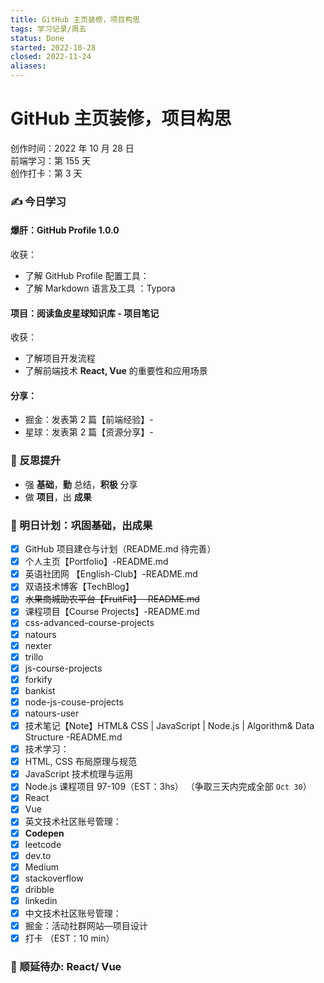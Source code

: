 ```yaml
---
title: GitHub 主页装修，项目构思
tags: 学习记录/周五
status: Done
started: 2022-10-28
closed: 2022-11-24
aliases: 
---
```

# GitHub 主页装修，项目构思
创作时间：2022 年 10 月 28 日  
前端学习：第 155 天  
创作打卡：第 3 天
### ✍️ 今日学习
#### 爆肝：GitHub Profile 1.0.0
收获：
- 了解 GitHub Profile 配置工具：
- 了解 Markdown 语言及工具 ：Typora
#### 项目：阅读鱼皮星球知识库 - 项目笔记
收获：
- 了解项目开发流程
- 了解前端技术 **React, Vue** 的重要性和应用场景
#### 分享：
- 掘金：发表第 2 篇【前端经验】-
- 星球：发表第 2 篇【资源分享】-
### 🔖 反思提升
- 强 **基础**，**勤** 总结，**积极** 分享
- 做 **项目**，出 **成果**
### 🔖 明日计划：巩固基础，出成果
- [x] GitHub 项目建仓与计划（README.md 待完善）
- [x] 个人主页【Portfolio】-README.md
- [x] 英语社团网 【English-Club】-README.md
- [x] 双语技术博客【TechBlog】
- [x] ~~水果商城助农平台【FruitFit】 -README.md~~
- [x] 课程项目【Course Projects】-README.md
- [x] css-advanced-course-projects
- [x] natours
- [x] nexter
- [x] trillo
- [x] js-course-projects
- [x] forkify
- [x] bankist
- [x] node-js-couse-projects
- [x] natours-user
- [x] 技术笔记【Note】HTML& CSS | JavaScript | Node.js | Algorithm& Data Structure -README.md
- [x] 技术学习：
- [x] HTML, CSS 布局原理与规范
- [x] JavaScript 技术梳理与运用
- [x] Node.js 课程项目 97-109（EST：3hs） （争取三天内完成全部 `Oct 30`）
- [x] React
- [x] Vue
- [x] 英文技术社区账号管理：
- [x] **Codepen**
- [x] leetcode
- [x] dev.to
- [x] Medium
- [x] stackoverflow
- [x] dribble
- [x] linkedin
- [x] 中文技术社区账号管理：
- [x] 掘金：活动社群网站—项目设计
- [x] 打卡 （EST：10 min）
### 🔖 顺延待办: React/ Vue
